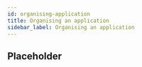 ```yaml
---
id: organising-application
title: Organising an application
sidebar_label: Organising an application
---
```


## Placeholder
